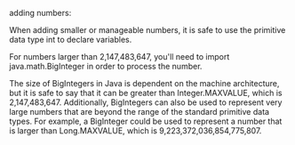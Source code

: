 adding numbers:

When adding smaller or manageable numbers, it is safe to use the primitive data type int to declare variables.

For numbers larger than 2,147,483,647, you'll need to import java.math.BigInteger in order to process the number.

The size of BigIntegers in Java is dependent on the machine architecture, but it is safe to say that it can be greater than Integer.MAXVALUE, which is 2,147,483,647. Additionally, BigIntegers can also be used to represent very large numbers that are beyond the range of the standard primitive data types. For example, a BigInteger could be used to represent a number that is larger than Long.MAXVALUE, which is 9,223,372,036,854,775,807.